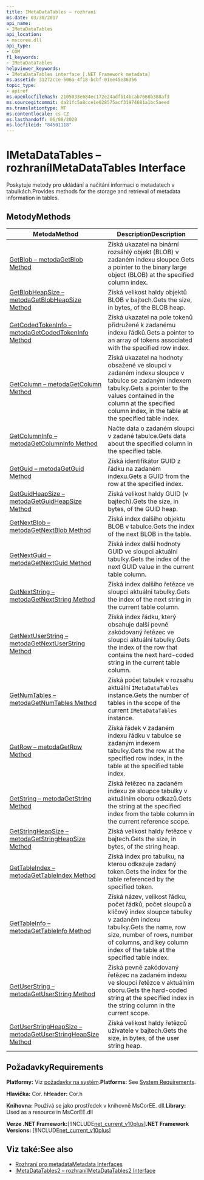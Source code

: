 ```yaml
---
title: IMetaDataTables – rozhraní
ms.date: 03/30/2017
api_name:
- IMetaDataTables
api_location:
- mscoree.dll
api_type:
- COM
f1_keywords:
- IMetaDataTables
helpviewer_keywords:
- IMetaDataTables interface [.NET Framework metadata]
ms.assetid: 31272cce-506a-4f18-bcbf-01ee45e36356
topic_type:
- apiref
ms.openlocfilehash: 2105033e684ec172e24adfb14bcab7668b388af3
ms.sourcegitcommit: da21fc5a8cce1e028575acf31974681a1bc5aeed
ms.translationtype: MT
ms.contentlocale: cs-CZ
ms.lasthandoff: 06/08/2020
ms.locfileid: "84501118"
---
```

# <a name="imetadatatables-interface"></a><span data-ttu-id="d0b33-102">IMetaDataTables – rozhraní</span><span class="sxs-lookup"><span data-stu-id="d0b33-102">IMetaDataTables Interface</span></span>
<span data-ttu-id="d0b33-103">Poskytuje metody pro ukládání a načítání informací o metadatech v tabulkách.</span><span class="sxs-lookup"><span data-stu-id="d0b33-103">Provides methods for the storage and retrieval of metadata information in tables.</span></span>  
  
## <a name="methods"></a><span data-ttu-id="d0b33-104">Metody</span><span class="sxs-lookup"><span data-stu-id="d0b33-104">Methods</span></span>  
  
|<span data-ttu-id="d0b33-105">Metoda</span><span class="sxs-lookup"><span data-stu-id="d0b33-105">Method</span></span>|<span data-ttu-id="d0b33-106">Description</span><span class="sxs-lookup"><span data-stu-id="d0b33-106">Description</span></span>|  
|------------|-----------------|  
|[<span data-ttu-id="d0b33-107">GetBlob – metoda</span><span class="sxs-lookup"><span data-stu-id="d0b33-107">GetBlob Method</span></span>](imetadatatables-getblob-method.md)|<span data-ttu-id="d0b33-108">Získá ukazatel na binární rozsáhlý objekt (BLOB) v zadaném indexu sloupce.</span><span class="sxs-lookup"><span data-stu-id="d0b33-108">Gets a pointer to the binary large object (BLOB) at the specified column index.</span></span>|  
|[<span data-ttu-id="d0b33-109">GetBlobHeapSize – metoda</span><span class="sxs-lookup"><span data-stu-id="d0b33-109">GetBlobHeapSize Method</span></span>](imetadatatables-getblobheapsize-method.md)|<span data-ttu-id="d0b33-110">Získá velikost haldy objektů BLOB v bajtech.</span><span class="sxs-lookup"><span data-stu-id="d0b33-110">Gets the size, in bytes, of the BLOB heap.</span></span>|  
|[<span data-ttu-id="d0b33-111">GetCodedTokenInfo – metoda</span><span class="sxs-lookup"><span data-stu-id="d0b33-111">GetCodedTokenInfo Method</span></span>](imetadatatables-getcodedtokeninfo-method.md)|<span data-ttu-id="d0b33-112">Získá ukazatel na pole tokenů přidružené k zadanému indexu řádků.</span><span class="sxs-lookup"><span data-stu-id="d0b33-112">Gets a pointer to an array of tokens associated with the specified row index.</span></span>|  
|[<span data-ttu-id="d0b33-113">GetColumn – metoda</span><span class="sxs-lookup"><span data-stu-id="d0b33-113">GetColumn Method</span></span>](imetadatatables-getcolumn-method.md)|<span data-ttu-id="d0b33-114">Získá ukazatel na hodnoty obsažené ve sloupci v zadaném indexu sloupce v tabulce se zadaným indexem tabulky.</span><span class="sxs-lookup"><span data-stu-id="d0b33-114">Gets a pointer to the values contained in the column at the specified column index, in the table at the specified table index.</span></span>|  
|[<span data-ttu-id="d0b33-115">GetColumnInfo – metoda</span><span class="sxs-lookup"><span data-stu-id="d0b33-115">GetColumnInfo Method</span></span>](imetadatatables-getcolumninfo-method.md)|<span data-ttu-id="d0b33-116">Načte data o zadaném sloupci v zadané tabulce.</span><span class="sxs-lookup"><span data-stu-id="d0b33-116">Gets data about the specified column in the specified table.</span></span>|  
|[<span data-ttu-id="d0b33-117">GetGuid – metoda</span><span class="sxs-lookup"><span data-stu-id="d0b33-117">GetGuid Method</span></span>](imetadatatables-getguid-method.md)|<span data-ttu-id="d0b33-118">Získá identifikátor GUID z řádku na zadaném indexu.</span><span class="sxs-lookup"><span data-stu-id="d0b33-118">Gets a GUID from the row at the specified index.</span></span>|  
|[<span data-ttu-id="d0b33-119">GetGuidHeapSize – metoda</span><span class="sxs-lookup"><span data-stu-id="d0b33-119">GetGuidHeapSize Method</span></span>](imetadatatables-getguidheapsize-method.md)|<span data-ttu-id="d0b33-120">Získá velikost haldy GUID (v bajtech).</span><span class="sxs-lookup"><span data-stu-id="d0b33-120">Gets the size, in bytes, of the GUID heap.</span></span>|  
|[<span data-ttu-id="d0b33-121">GetNextBlob – metoda</span><span class="sxs-lookup"><span data-stu-id="d0b33-121">GetNextBlob Method</span></span>](imetadatatables-getnextblob-method.md)|<span data-ttu-id="d0b33-122">Získá index dalšího objektu BLOB v tabulce.</span><span class="sxs-lookup"><span data-stu-id="d0b33-122">Gets the index of the next BLOB in the table.</span></span>|  
|[<span data-ttu-id="d0b33-123">GetNextGuid – metoda</span><span class="sxs-lookup"><span data-stu-id="d0b33-123">GetNextGuid Method</span></span>](imetadatatables-getnextguid-method.md)|<span data-ttu-id="d0b33-124">Získá index další hodnoty GUID ve sloupci aktuální tabulky.</span><span class="sxs-lookup"><span data-stu-id="d0b33-124">Gets the index of the next GUID value in the current table column.</span></span>|  
|[<span data-ttu-id="d0b33-125">GetNextString – metoda</span><span class="sxs-lookup"><span data-stu-id="d0b33-125">GetNextString Method</span></span>](imetadatatables-getnextstring-method.md)|<span data-ttu-id="d0b33-126">Získá index dalšího řetězce ve sloupci aktuální tabulky.</span><span class="sxs-lookup"><span data-stu-id="d0b33-126">Gets the index of the next string in the current table column.</span></span>|  
|[<span data-ttu-id="d0b33-127">GetNextUserString – metoda</span><span class="sxs-lookup"><span data-stu-id="d0b33-127">GetNextUserString Method</span></span>](imetadatatables-getnextuserstring-method.md)|<span data-ttu-id="d0b33-128">Získá index řádku, který obsahuje další pevně zakódovaný řetězec ve sloupci aktuální tabulky.</span><span class="sxs-lookup"><span data-stu-id="d0b33-128">Gets the index of the row that contains the next hard-coded string in the current table column.</span></span>|  
|[<span data-ttu-id="d0b33-129">GetNumTables – metoda</span><span class="sxs-lookup"><span data-stu-id="d0b33-129">GetNumTables Method</span></span>](imetadatatables-getnumtables-method.md)|<span data-ttu-id="d0b33-130">Získá počet tabulek v rozsahu aktuální `IMetaDataTables` instance.</span><span class="sxs-lookup"><span data-stu-id="d0b33-130">Gets the number of tables in the scope of the current `IMetaDataTables` instance.</span></span>|  
|[<span data-ttu-id="d0b33-131">GetRow – metoda</span><span class="sxs-lookup"><span data-stu-id="d0b33-131">GetRow Method</span></span>](imetadatatables-getrow-method.md)|<span data-ttu-id="d0b33-132">Získá řádek v zadaném indexu řádku v tabulce se zadaným indexem tabulky.</span><span class="sxs-lookup"><span data-stu-id="d0b33-132">Gets the row at the specified row index, in the table at the specified table index.</span></span>|  
|[<span data-ttu-id="d0b33-133">GetString – metoda</span><span class="sxs-lookup"><span data-stu-id="d0b33-133">GetString Method</span></span>](imetadatatables-getstring-method.md)|<span data-ttu-id="d0b33-134">Získá řetězec na zadaném indexu ze sloupce tabulky v aktuálním oboru odkazů.</span><span class="sxs-lookup"><span data-stu-id="d0b33-134">Gets the string at the specified index from the table column in the current reference scope.</span></span>|  
|[<span data-ttu-id="d0b33-135">GetStringHeapSize – metoda</span><span class="sxs-lookup"><span data-stu-id="d0b33-135">GetStringHeapSize Method</span></span>](imetadatatables-getstringheapsize-method.md)|<span data-ttu-id="d0b33-136">Získá velikost haldy řetězce v bajtech.</span><span class="sxs-lookup"><span data-stu-id="d0b33-136">Gets the size, in bytes, of the string heap.</span></span>|  
|[<span data-ttu-id="d0b33-137">GetTableIndex – metoda</span><span class="sxs-lookup"><span data-stu-id="d0b33-137">GetTableIndex Method</span></span>](imetadatatables-gettableindex-method.md)|<span data-ttu-id="d0b33-138">Získá index pro tabulku, na kterou odkazuje zadaný token.</span><span class="sxs-lookup"><span data-stu-id="d0b33-138">Gets the index for the table referenced by the specified token.</span></span>|  
|[<span data-ttu-id="d0b33-139">GetTableInfo – metoda</span><span class="sxs-lookup"><span data-stu-id="d0b33-139">GetTableInfo Method</span></span>](imetadatatables-gettableinfo-method.md)|<span data-ttu-id="d0b33-140">Získá název, velikost řádku, počet řádků, počet sloupců a klíčový index sloupce tabulky v zadaném indexu tabulky.</span><span class="sxs-lookup"><span data-stu-id="d0b33-140">Gets the name, row size, number of rows, number of columns, and key column index of the table at the specified table index.</span></span>|  
|[<span data-ttu-id="d0b33-141">GetUserString – metoda</span><span class="sxs-lookup"><span data-stu-id="d0b33-141">GetUserString Method</span></span>](imetadatatables-getuserstring-method.md)|<span data-ttu-id="d0b33-142">Získá pevně zakódovaný řetězec na zadaném indexu ve sloupci řetězce v aktuálním oboru.</span><span class="sxs-lookup"><span data-stu-id="d0b33-142">Gets the hard-coded string at the specified index in the string column in the current scope.</span></span>|  
|[<span data-ttu-id="d0b33-143">GetUserStringHeapSize – metoda</span><span class="sxs-lookup"><span data-stu-id="d0b33-143">GetUserStringHeapSize Method</span></span>](imetadatatables-getuserstringheapsize-method.md)|<span data-ttu-id="d0b33-144">Získá velikost haldy řetězců uživatele v bajtech.</span><span class="sxs-lookup"><span data-stu-id="d0b33-144">Gets the size, in bytes, of the user string heap.</span></span>|  
  
## <a name="requirements"></a><span data-ttu-id="d0b33-145">Požadavky</span><span class="sxs-lookup"><span data-stu-id="d0b33-145">Requirements</span></span>  
 <span data-ttu-id="d0b33-146">**Platformy:** Viz [požadavky na systém](../../get-started/system-requirements.md).</span><span class="sxs-lookup"><span data-stu-id="d0b33-146">**Platforms:** See [System Requirements](../../get-started/system-requirements.md).</span></span>  
  
 <span data-ttu-id="d0b33-147">**Hlavička:** Cor. h</span><span class="sxs-lookup"><span data-stu-id="d0b33-147">**Header:** Cor.h</span></span>  
  
 <span data-ttu-id="d0b33-148">**Knihovna:** Používá se jako prostředek v knihovně MsCorEE. dll.</span><span class="sxs-lookup"><span data-stu-id="d0b33-148">**Library:** Used as a resource in MsCorEE.dll</span></span>  
  
 <span data-ttu-id="d0b33-149">**Verze .NET Framework:**[!INCLUDE[net_current_v10plus](../../../../includes/net-current-v10plus-md.md)]</span><span class="sxs-lookup"><span data-stu-id="d0b33-149">**.NET Framework Versions:** [!INCLUDE[net_current_v10plus](../../../../includes/net-current-v10plus-md.md)]</span></span>  
  
## <a name="see-also"></a><span data-ttu-id="d0b33-150">Viz také:</span><span class="sxs-lookup"><span data-stu-id="d0b33-150">See also</span></span>

- [<span data-ttu-id="d0b33-151">Rozhraní pro metadata</span><span class="sxs-lookup"><span data-stu-id="d0b33-151">Metadata Interfaces</span></span>](metadata-interfaces.md)
- [<span data-ttu-id="d0b33-152">IMetaDataTables2 – rozhraní</span><span class="sxs-lookup"><span data-stu-id="d0b33-152">IMetaDataTables2 Interface</span></span>](imetadatatables2-interface.md)
